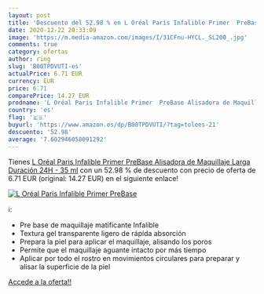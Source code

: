 ```yaml
---
layout: post
title: 'Descuento del 52.98 % en L Oréal Paris Infalible Primer  PreBase '
date: 2020-12-22 20:33:09
image: 'https://m.media-amazon.com/images/I/31CFnu-HYCL._SL200_.jpg'
comments: true
category: ofertas
author: ring
slug: 'B00TPDVUTI-es'
actualPrice: 6.71 EUR
currency: EUR
price: 6.71
comparePrice: 14.27 EUR
prodname: 'L Oréal Paris Infalible Primer  PreBase Alisadora de Maquillaje Larga Duración 24H - 35 ml'
country: 'es'
flag: '🇪🇸'
buyurl: 'https://www.amazon.es/dp/B00TPDVUTI/?tag=tolees-21'
descuento: '52.98'
average: '7.602946058091292'
---
```


Tienes [L Oréal Paris Infalible Primer  PreBase Alisadora de Maquillaje Larga Duración 24H - 35 ml](https://www.amazon.es/dp/B00TPDVUTI/?tag=tolees-21) con un 52.98 % de descuento con precio de oferta de 6.71 EUR (original: 14.27 EUR) en el siguiente enlace!

[![L Oréal Paris Infalible Primer  PreBase ](https://m.media-amazon.com/images/I/31CFnu-HYCL._SL200_.jpg)](https://www.amazon.es/dp/B00TPDVUTI/?tag=tolees-21)

ℹ️:

- Pre base de maquillaje matificante Infalible
- Textura gel transparente ligero de rápida absorción
- Prepara la piel para aplicar el maquillaje, alisando los poros
- Permite que el maquillaje aguante intacto por más tiempo
- Aplicar por todo el rostro en movimientos circulares para preparar y alisar la superficie de la piel

[Accede a la oferta!!](https://www.amazon.es/dp/B00TPDVUTI/?tag=tolees-21)
